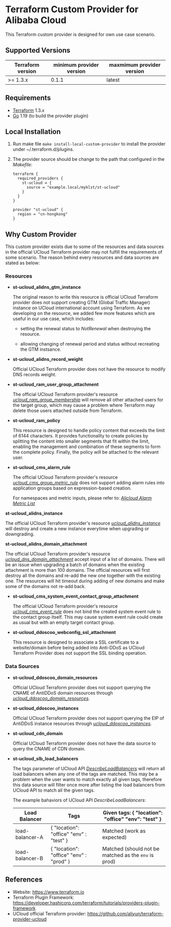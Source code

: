 Terraform Custom Provider for Alibaba Cloud
===========================================

This Terraform custom provider is designed for own use case scenario.

Supported Versions
------------------

| Terraform version | minimum provider version |maxmimum provider version
| ---- | ---- | ----|
| >= 1.3.x	| 0.1.1	| latest |

Requirements
------------

-	[Terraform](https://www.terraform.io/downloads.html) 1.3.x
-	[Go](https://golang.org/doc/install) 1.19 (to build the provider plugin)

Local Installation
------------------

1. Run make file `make install-local-custom-provider` to install the provider under ~/.terraform.d/plugins.

2. The provider source should be change to the path that configured in the *Makefile*:

    ```
    terraform {
      required_providers {
        st-ucloud = {
          source = "example.local/myklst/st-ucloud"
        }
      }
    }

    provider "st-ucloud" {
      region = "cn-hongkong"
    }
    ```

Why Custom Provider
-------------------

This custom provider exists due to some of the resources and data sources in the
official UCloud Terraform provider may not fulfill the requirements of some
scenario. The reason behind every resources and data sources are stated as below:

### Resources

- **st-ucloud_alidns_gtm_instance**

  The original reason to write this resource is official UCloud Terraform
  provider does not support creating GTM (Global Traffic Manager) instance on
  UCloud international account using Terraform. As we developing on the
  resource, we added few more features which are useful in our use case, which
  includes:

    - setting the renewal status to *NotRenewal* when destroying the resource.

    - allowing changing of renewal period and status without recreating the GTM instsance.

- **st-ucloud_alidns_record_weight**

  Official UCloud Terraform provider does not have the resource to modify DNS
  records weight.

- **st-ucloud_ram_user_group_attachment**

  The official UCloud Terraform provider's resource
  [*ucloud_ram_group_membership*](https://registry.terraform.io/providers/aliyun/ucloud/latest/docs/resources/ram_group_membership)
  will remove all other attached users for the target group, which may cause a
  problem where Terraform may delete those users attached outside from Terraform.

- **st-ucloud_ram_policy**

  This resource is designed to handle policy content that exceeds the limit of 6144 characters.
  It provides functionality to create policies by splitting the content into smaller segments that fit within the limit,
  enabling the management and combination of these segments to form the complete policy. Finally, the policy will be attached to the relevant user.

- **st-ucloud_cms_alarm_rule**

  The official UCloud Terraform provider's resource
  [*ucloud_cms_group_metric_rule*](https://registry.terraform.io/providers/aliyun/ucloud/latest/docs/resources/cms_group_metric_rule)
  does not support adding alarm rules into application groups based on expression-based creation.

  For namespaces and metric inputs, please refer to: [*Alicloud Alarm Metric List*](https://cms.console.aliyun.com/metric-meta)

**st-ucloud_alidns_instance**

   The official UCloud Terraform provider's resource
   [*ucloud_alidns_instance*](https://registry.terraform.io/providers/aliyun/ucloud/latest/docs/resources/alidns_instance)
   will destroy and create a new instance everytime when upgrading or downgrading.

**st-ucloud_alidns_domain_attachment**

   The official UCloud Terraform provider's resource
   [*ucloud_dns_domain_attachment*](https://registry.terraform.io/providers/aliyun/ucloud/latest/docs/resources/dns_domain_attachment)
   accept input of a list of domains. There will be an issue when upgrading a batch of domains when the existing attachment
   is more than 100 domains. The official resources will first destroy all the domains and re-add the new one together with
   the existing one. The resources will hit timeout during adding of new domains and make some of the domains not re-add back.

- **st-ucloud_cms_system_event_contact_group_attachment**

  The official UCloud Terraform provider's resource [*ucloud_cms_event_rule*](https://registry.terraform.io/providers/aliyun/ucloud/latest/docs/resources/cms_event_rule) does not bind the created system event rule to the contact group itself.
  This may cause system event rule could create as usual but with an empty target contact group.


- **st-ucloud_ddoscoo_webconfig_ssl_attachment**

  This resource is designed to associate a SSL certificate to a website/domain before being added 
  into Anti-DDoS as UCloud Terraform Provider does not support the SSL binding operation. 
  
### Data Sources

- **st-ucloud_ddoscoo_domain_resources**

  Official UCloud Terraform provider does not support querying the CNAME of
  AntiDDoS domain resources through
  [*ucloud_ddoscoo_domain_resources*](https://registry.terraform.io/providers/aliyun/ucloud/latest/docs/data-sources/ddoscoo_domain_resources).

- **st-ucloud_ddoscoo_instances**

  Official UCloud Terraform provider does not support querying the EIP of
  AntiDDoS instance resources through
  [*ucloud_ddoscoo_instances*](https://registry.terraform.io/providers/aliyun/ucloud/latest/docs/data-sources/ddoscoo_instances).

- **st-ucloud_cdn_domain**

  Official UCloud Terraform provider does not have the data source to query
  the CNAME of CDN domain.

- **st-ucloud_slb_load_balancers**

  The tags parameter of UCloud API
  [*DescribeLoadBalancers*](https://www.alibabacloud.com/help/en/server-load-balancer/latest/describeloadbalancers)
  will return all load balancers when any one of the tags are matched. This may
  be a problem when the user wants to match exactly all given tags, therefore
  this data source will filter once more after listing the load balancers
  from UCloud API to match all the given tags.

  The example bahaviors of UCloud API *DescribeLoadBalancers*:

  | Load Balancer   | Tags                                            | Given tags: { "location": "office" "env": "test" }          |
  |-----------------|-------------------------------------------------|-------------------------------------------------------------|
  | load-balancer-A | { "location": "office" "env" : "test" }         | Matched (work as expected)                                  |
  | load-balancer-B | { "location": "office" "env" : "prod" }         | Matched (should not be matched as the `env` is prod)          |

References
----------

- Website: https://www.terraform.io
- Terraform Plugin Framework: https://developer.hashicorp.com/terraform/tutorials/providers-plugin-framework
- UCloud official Terraform provider: https://github.com/aliyun/terraform-provider-ucloud
